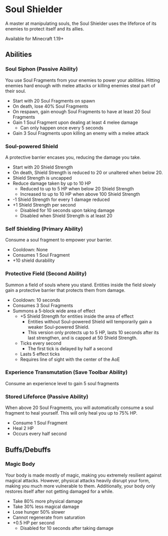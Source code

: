 # Soul Shielder

A master at manipulating souls, the Soul Shielder uses the lifeforce of its enemies to protect itself and its allies.

Available for Minecraft 1.19+

## Abilities

### Soul Siphon (Passive Ability)

You use Soul Fragments from your enemies to power your abilities. Hitting enemies hard enough with melee attacks or killing enemies steal part of their soul.

- Start with 20 Soul Fragments on spawn
- On death, lose 40% Soul Fragments
- On respawn, gain enough Soul Fragments to have at least 20 Soul Fragments
- Gain 1 Soul Fragment upon dealing at least 4 melee damage
  - Can only happen once every 5 seconds
- Gain 3 Soul Fragments upon killing an enemy with a melee attack

### Soul-powered Shield

A protective barrier encases you, reducing the damage you take.

- Start with 20 Shield Strength
- On death, Shield Strength is reduced to 20 or unaltered when below 20.
- Shield Strength is uncapped
- Reduce damage taken by up to 10 HP
  - Reduced to up to 5 HP when below 20 Shield Strength
  - Increased to up to 10 HP when above 100 Shield Strength
- -1 Shield Strength for every 1 damage reduced
- +1 Shield Strength per second
  - Disabled for 10 seconds upon taking damage
  - Disabled when Shield Strength is at least 20

### Self Shielding (Primary Ability)

Consume a soul fragment to empower your barrier.

- Cooldown: None
- Consumes 1 Soul Fragment
- +10 shield durability

### Protective Field (Second Ability)

Summon a field of souls where you stand. Entities inside the field slowly gain a protective barrier that protects them from damage.

- Cooldown: 10 seconds
- Consumes 3 Soul Fragments
- Summons a 5-block wide area of effect
  - +5 Shield Strength for entities inside the area of effect
    - Entities without Soul-powered Shield will temporarily gain a weaker Soul-powered Shield.
    - This version only protects up to 5 HP, lasts 10 seconds after its last strengthen, and is capped at 50 Shield Strength.
  - Ticks every second
    - The first tick is delayed by half a second
  - Lasts 5 effect ticks
  - Requires line of sight with the center of the AoE

### Experience Transmutation (Save Toolbar Ability)

Consume an experience level to gain 5 soul fragments

### Stored Lifeforce (Passive Ability)

When above 20 Soul Fragments, you will automatically consume a soul fragment to heal yourself. This will only heal you up to 75% HP.

- Consume 1 Soul Fragment
- Heal 2 HP
- Occurs every half second

## Buffs/Debuffs

### Magic Body

Your body is made mostly of magic, making you extremely resilient against magical attacks. However, physical attacks heavily disrupt your form, making you much more vulnerable to them. Additionally, your body only restores itself after not getting damaged for a while.

- Take 80% more physical damage
- Take 30% less magical damage
- Lose hunger 50% slower
- Cannot regenerate from saturation
- +0.5 HP per second
  - Disabled for 10 seconds after taking damage
